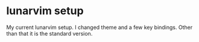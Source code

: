 # lunarvim setup
My current lunarvim setup.
I changed theme and a few key bindings. 
Other than that it is the standard version. 

